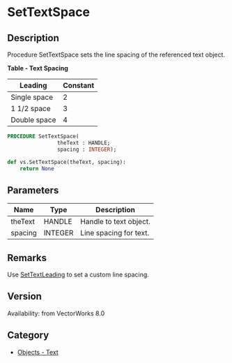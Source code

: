 # SetTextSpace

## Description
Procedure SetTextSpace sets the line spacing of the referenced text object.

**Table - Text Spacing**

| Leading        | Constant |
|----------------|----------|
| Single space   | 2        |
| 1 1/2 space    | 3        |
| Double space   | 4        |

```pascal
PROCEDURE SetTextSpace(
				theText : HANDLE;
				spacing : INTEGER);
```

```python
def vs.SetTextSpace(theText, spacing):
    return None
```

## Parameters
|Name|Type|Description|
|---|---|---|
|theText|HANDLE|Handle to text object.|
|spacing|INTEGER|Line spacing for text.|

## Remarks
Use [SetTextLeading](SetTextLeading.md) to set a custom line spacing.

## Version
Availability: from VectorWorks 8.0

## Category
* [Objects - Text](../Categories/Objects%20-%20Text.md)
